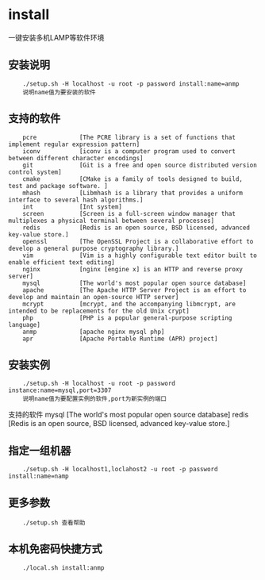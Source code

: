 install
=======
一键安装多机LAMP等软件环境

安装说明
-------
		./setup.sh -H localhost -u root -p password install:name=anmp
		说明name值为要安装的软件
支持的软件
-------
		pcre            [The PCRE library is a set of functions that implement regular expression pattern]
		iconv           [iconv is a computer program used to convert between different character encodings]
		git             [Git is a free and open source distributed version control system]
		cmake           [CMake is a family of tools designed to build, test and package software. ]
		mhash           [Libmhash is a library that provides a uniform interface to several hash algorithms.]
		int             [Int system]
		screen          [Screen is a full-screen window manager that multiplexes a physical terminal between several processes]
		redis           [Redis is an open source, BSD licensed, advanced key-value store.]
		openssl         [The OpenSSL Project is a collaborative effort to develop a general purpose cryptography library.]
		vim             [Vim is a highly configurable text editor built to enable efficient text editing]
		nginx           [nginx [engine x] is an HTTP and reverse proxy server]
		mysql           [The world's most popular open source database]
		apache          [The Apache HTTP Server Project is an effort to develop and maintain an open-source HTTP server]
		mcrypt          [mcrypt, and the accompanying libmcrypt, are intended to be replacements for the old Unix crypt]
		php             [PHP is a popular general-purpose scripting language]
		anmp            [apache nginx mysql php]
		apr             [Apache Portable Runtime (APR) project]

安装实例
-------
		./setup.sh -H localhost -u root -p password instance:name=mysql,port=3307
		说明name值为要配置实例的软件,port为新实例的端口
支持的软件
		mysql           [The world's most popular open source database]
		redis           [Redis is an open source, BSD licensed, advanced key-value store.]

指定一组机器
-------
		./setup.sh -H localhost1,loclahost2 -u root -p password install:name=namp

更多参数
-------
		./setup.sh 查看帮助

本机免密码快捷方式
------
		./local.sh install:anmp
